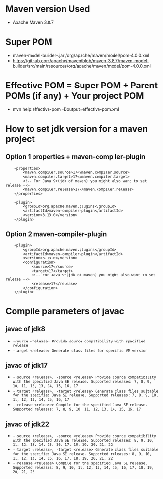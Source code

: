 # Maven version Used
- Apache Maven 3.8.7


# Super POM
- maven-model-builder-<your maven version>.jar!/org/apache/maven/model/pom-4.0.0.xml
- https://github.com/apache/maven/blob/maven-3.8.7/maven-model-builder/src/main/resources/org/apache/maven/model/pom-4.0.0.xml

# Effective POM = Super POM + Parent POMs (if any) + Your project POM
- mvn help:effective-pom -Doutput=effective-pom.xml


# How to set jdk version for a maven project
## Option 1 properties + maven-compiler-plugin
```    
    <properties>
        <maven.compiler.source>17</maven.compiler.source>
        <maven.compiler.target>17</maven.compiler.target>
        <!-- For Java 9+(jdk of maven) you might also want to set release -->
        <maven.compiler.release>17</maven.compiler.release>
    </properties>
    
    <plugin>
        <groupId>org.apache.maven.plugins</groupId>
        <artifactId>maven-compiler-plugin</artifactId>
        <version>3.13.0</version>
    </plugin>
```
## Option 2 maven-compiler-plugin
```
    <plugin>
        <groupId>org.apache.maven.plugins</groupId>
        <artifactId>maven-compiler-plugin</artifactId>
        <version>3.13.0</version>
        <configuration>
            <source>17</source>
            <target>17</target>
            <!-- For Java 9+(jdk of maven) you might also want to set release -->
            <release>17</release>
        </configuration>
    </plugin>
```

# Compile parameters of javac
## javac of jdk8
- `-source <release> Provide source compatibility with specified release`
- `-target <release> Generate class files for specific VM version`
## javac of jdk17
- `--source <release>, -source <release> Provide source compatibility with the specified Java SE release. Supported releases: 7, 8, 9, 10, 11, 12, 13, 14, 15, 16, 17`
- `--target <release>, -target <release> Generate class files suitable for the specified Java SE release. Supported releases: 7, 8, 9, 10, 11, 12, 13, 14, 15, 16, 17`
- `--release <release> Compile for the specified Java SE release. Supported releases: 7, 8, 9, 10, 11, 12, 13, 14, 15, 16, 17`
## javac of jdk22
- `--source <release>, -source <release> Provide source compatibility with the specified Java SE release. Supported releases: 8, 9, 10, 11, 12, 13, 14, 15, 16, 17, 18, 19, 20, 21, 22`
- `--target <release>, -target <release> Generate class files suitable for the specified Java SE release. Supported releases: 8, 9, 10, 11, 12, 13, 14, 15, 16, 17, 18, 19, 20, 21, 22`
- `--release <release> Compile for the specified Java SE release. Supported releases: 8, 9, 10, 11, 12, 13, 14, 15, 16, 17, 18, 19, 20, 21, 22`